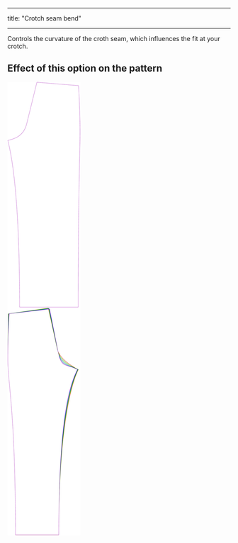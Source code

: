 ***

title: "Crotch seam bend"

***

Controls the curvature of the croth seam, which influences the fit at your crotch.

## Effect of this option on the pattern

![This image shows the effect of this option by superimposing several variants that have a different value for this option](titan_crotchseamcurvebend_sample.svg "Effect of this option on the pattern")
